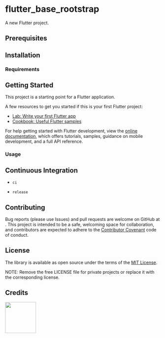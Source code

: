 # flutter_base_rootstrap

A new Flutter project.

## Prerequisites

## Installation

### Requirements

## Getting Started

This project is a starting point for a Flutter application.

A few resources to get you started if this is your first Flutter project:

- [Lab: Write your first Flutter app](https://docs.flutter.dev/get-started/codelab)
- [Cookbook: Useful Flutter samples](https://docs.flutter.dev/cookbook)

For help getting started with Flutter development, view the
[online documentation](https://docs.flutter.dev/), which offers tutorials,
samples, guidance on mobile development, and a full API reference.

### Usage

## Continuous Integration 

* `ci`

* `release`

## Contributing
Bug reports (please use Issues) and pull requests are welcome on GitHub at . This project is intended to be a safe, welcoming space for collaboration, and contributors are expected to adhere to the [Contributor Covenant](http://contributor-covenant.org) code of conduct.

## License
The library is available as open source under the terms of the [MIT License](https://opensource.org/licenses/MIT).

NOTE: Remove the free LICENSE file for private projects or replace it with the corresponding license.

## Credits

[<img src="https://s3-us-west-1.amazonaws.com/rootstrap.com/img/rs.png" width="100"/>](http://www.rootstrap.com)
